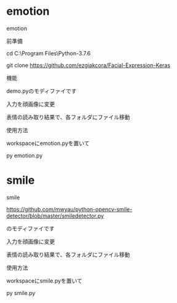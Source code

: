 # emotion
 emotion

前準備

cd C:\Program Files\Python-3.7.6

git clone https://github.com/ezgiakcora/Facial-Expression-Keras

機能

demo.pyのモディファイです

入力を顔画像に変更

表情の読み取り結果で、各フォルダにファイル移動

使用方法

workspaceにemotion.pyを置いて

py emotion.py


# smile
 smile

https://github.com/mwyau/python-opencv-smile-detector/blob/master/smiledetector.py

のモディファイです

入力を顔画像に変更

表情の読み取り結果で、各フォルダにファイル移動

使用方法

workspaceにsmile.pyを置いて

py smile.py
